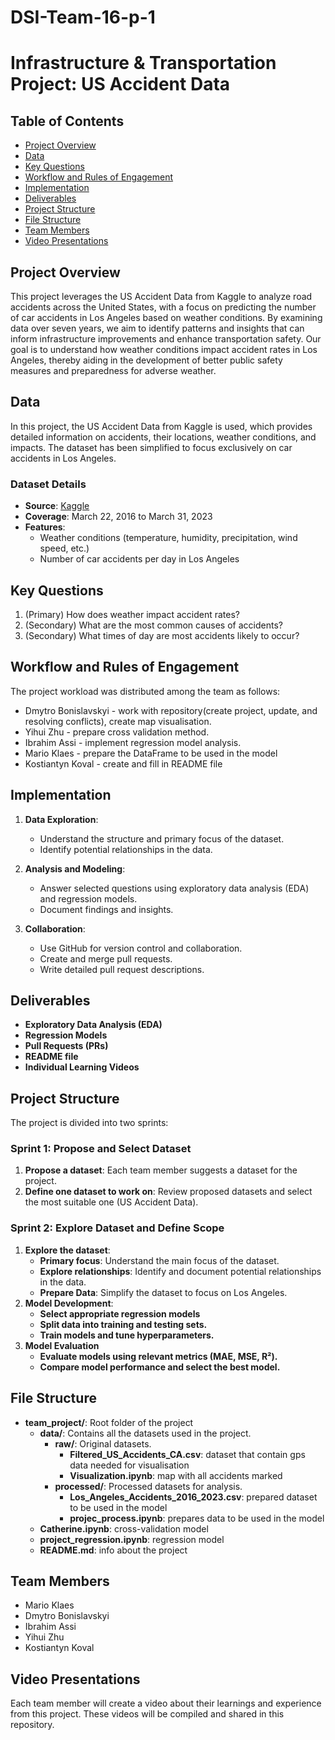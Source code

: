 # DSI-Team-16-p-1
# Infrastructure & Transportation Project: US Accident Data

## Table of Contents
- [Project Overview](#project-overview)
- [Data](#data)
- [Key Questions](#key-questions)
- [Workflow and Rules of Engagement](#workflow-and-rules-of-engagement)
- [Implementation](#implementation)
- [Deliverables](#deliverables)
- [Project Structure](#project-structure)
- [File Structure](#file-structure)
- [Team Members](#team-members)
- [Video Presentations](#video-presentations)

## Project Overview
This project leverages the US Accident Data from Kaggle to analyze road accidents across the United States, with a focus on predicting the number of car accidents in Los Angeles based on weather conditions. By examining data over seven years, we aim to identify patterns and insights that can inform infrastructure improvements and enhance transportation safety. Our goal is to understand how weather conditions impact accident rates in Los Angeles, thereby aiding in the development of better public safety measures and preparedness for adverse weather.

## Data
In this project, the US Accident Data from Kaggle is used, which provides detailed information on accidents, their locations, weather conditions, and impacts. The dataset has been simplified to focus exclusively on car accidents in Los Angeles.

### Dataset Details
- **Source**: [Kaggle](https://www.kaggle.com/datasets/sobhanmoosavi/us-accidents?resource=download)
- **Coverage**: March 22, 2016 to March 31, 2023
- **Features**:
   - Weather conditions (temperature, humidity, precipitation, wind speed, etc.)
   - Number of car accidents per day in Los Angeles

## Key Questions
1. (Primary) How does weather impact accident rates?
2. (Secondary) What are the most common causes of accidents?
3. (Secondary) What times of day are most accidents likely to occur?

## Workflow and Rules of Engagement
The project workload was distributed among the team as follows:
- Dmytro Bonislavskyi - work with repository(create project, update, and resolving conflicts), create map visualisation.
- Yihui	Zhu - prepare cross validation method.
- Ibrahim Assi - implement regression model analysis.
- Mario	Klaes - prepare the DataFrame to be used in the model
- Kostiantyn Koval - create and fill in README file

## Implementation
1. **Data Exploration**:
   - Understand the structure and primary focus of the dataset.
   - Identify potential relationships in the data.

2. **Analysis and Modeling**:
   - Answer selected questions using exploratory data analysis (EDA) and regression models.
   - Document findings and insights.

3. **Collaboration**:
   - Use GitHub for version control and collaboration.
   - Create and merge pull requests.
   - Write detailed pull request descriptions.

## Deliverables
- **Exploratory Data Analysis (EDA)**
- **Regression Models**
- **Pull Requests (PRs)**
- **README file**
- **Individual Learning Videos**

## Project Structure
The project is divided into two sprints:

### Sprint 1: Propose and Select Dataset
1. **Propose a dataset**: Each team member suggests a dataset for the project.
2. **Define one dataset to work on**: Review proposed datasets and select the most suitable one (US Accident Data).

### Sprint 2: Explore Dataset and Define Scope
1. **Explore the dataset**:
   - **Primary focus**: Understand the main focus of the dataset.
   - **Explore relationships**: Identify and document potential relationships in the data.
   - **Prepare Data**: Simplify the dataset to focus on Los Angeles.
2. **Model Development**:
   - **Select appropriate regression models**
   - **Split data into training and testing sets.**
   - **Train models and tune hyperparameters.**
3. **Model Evaluation**
   - **Evaluate models using relevant metrics (MAE, MSE, R²).**
   - **Compare model performance and select the best model.**

## File Structure

- **team_project/**: Root folder of the project
  - **data/**: Contains all the datasets used in the project.
    - **raw/**: Original datasets.
      - **Filtered_US_Accidents_CA.csv**: dataset that contain gps data needed for visualisation
      - **Visualization.ipynb**: map with all accidents marked
    - **processed/**: Processed datasets for analysis.
      - **Los_Angeles_Accidents_2016_2023.csv**: prepared dataset to be used in the model 
      - **projec_process.ipynb**: prepares data to be used in the model
  - **Catherine.ipynb**: cross-validation model
  - **project_regression.ipynb**: regression model
  - **README.md**: info about the project

## Team Members
- Mario	Klaes	
- Dmytro Bonislavskyi	
- Ibrahim Assi	
- Yihui	Zhu	
- Kostiantyn Koval	

## Video Presentations
Each team member will create a video about their learnings and experience from this project. These videos will be compiled and shared in this repository.
